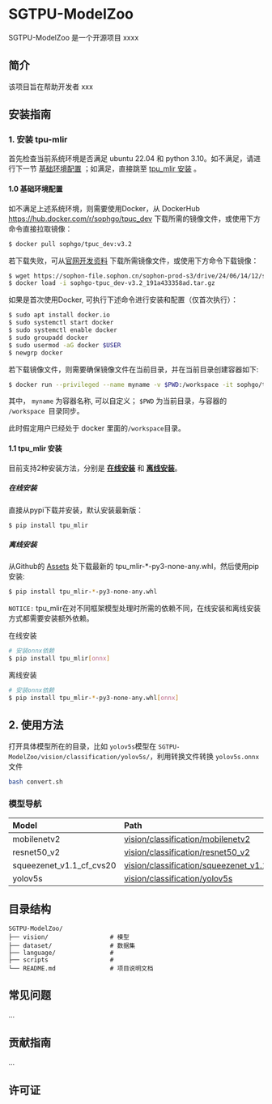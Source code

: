 # SGTPU-ModelZoo

SGTPU-ModelZoo 是一个开源项目 xxxx

## 简介
该项目旨在帮助开发者 xxx


## 安装指南
### 1. 安装 tpu-mlir
首先检查当前系统环境是否满足 ubuntu 22.04 和 python 3.10。如不满足，请进行下一节 [基础环境配置](#10-基础环境配置) ；如满足，直接跳至 [tpu_mlir 安装](#tpu_mlir-安装) 。
#### 1.0 基础环境配置
如不满足上述系统环境，则需要使用Docker，从 DockerHub https://hub.docker.com/r/sophgo/tpuc_dev 下载所需的镜像文件，或使用下方命令直接拉取镜像：

```bash
$ docker pull sophgo/tpuc_dev:v3.2
```
若下载失败，可从[官网开发资料](https://developer.sophgo.com/site/index/material/86/all.html) 下载所需镜像文件，或使用下方命令下载镜像：
```bash
$ wget https://sophon-file.sophon.cn/sophon-prod-s3/drive/24/06/14/12/sophgo-tpuc_dev-v3.2_191a433358ad.tar.gz
$ docker load -i sophgo-tpuc_dev-v3.2_191a433358ad.tar.gz
```
如果是首次使用Docker, 可执行下述命令进行安装和配置（仅首次执行）：
```bash
$ sudo apt install docker.io
$ sudo systemctl start docker
$ sudo systemctl enable docker
$ sudo groupadd docker
$ sudo usermod -aG docker $USER
$ newgrp docker
```
若下载镜像文件，则需要确保镜像文件在当前目录，并在当前目录创建容器如下:
```bash
$ docker run --privileged --name myname -v $PWD:/workspace -it sophgo/tpuc_dev:v3.2
```
其中， ```myname``` 为容器名称, 可以自定义； ```$PWD``` 为当前目录，与容器的 ```/workspace ```目录同步。

此时假定用户已经处于 docker 里面的```/workspace```目录。

#### 1.1 tpu_mlir 安装

目前支持2种安装方法，分别是 [__在线安装__](#在线安装) 和 [__离线安装__](#离线安装)。

##### 在线安装

直接从pypi下载并安装，默认安装最新版：
```bash
$ pip install tpu_mlir
```

##### 离线安装

从Github的 [Assets](https://github.com/sophgo/tpu-mlir/releases/) 处下载最新的 tpu_mlir-*-py3-none-any.whl，然后使用pip安装:
```bash
$ pip install tpu_mlir-*-py3-none-any.whl
```

```NOTICE:``` tpu_mlir在对不同框架模型处理时所需的依赖不同，在线安装和离线安装方式都需要安装额外依赖。

在线安装
```bash
# 安装onnx依赖
$ pip install tpu_mlir[onnx]
```

离线安装

```bash
# 安装onnx依赖
$ pip install tpu_mlir-*-py3-none-any.whl[onnx]
```


## 2. 使用方法

打开具体模型所在的目录，比如 ```yolov5s```模型在 ```SGTPU-ModelZoo/vision/classification/yolov5s/```，利用转换文件转换 ```yolov5s.onnx``` 文件
```bash
bash convert.sh
```


### 模型导航
|Model                            |Path                                                                                                  |NNTC                |MLIR                |
|:-                               |:-                                                                                                    |:-                  |:-                  |
|mobilenetv2                          |[vision/classification/mobilenetv2](vision/classification/mobilenetv2)                            |                    |                    |
|resnet50_v2                          |[vision/classification/resnet50_v2](vision/classification/resnet50_v2)                            |                    |                    |
|squeezenet_v1.1_cf_cvs20             |[vision/classification/squeezenet_v1.1_cf_cvs20](vision/classification/squeezenet_v1.1_cf_cvs20)  |                    |                    |
|yolov5s                              |[vision/classification/yolov5s](vision/classification/yolov5s)                                    |                    |                    |


## 目录结构
```
SGTPU-ModelZoo/
├── vision/                 # 模型
├── dataset/                # 数据集
├── language/               #
├── scripts                 #
└── README.md               # 项目说明文档
```

## 常见问题
...

## 贡献指南
...

## 许可证


